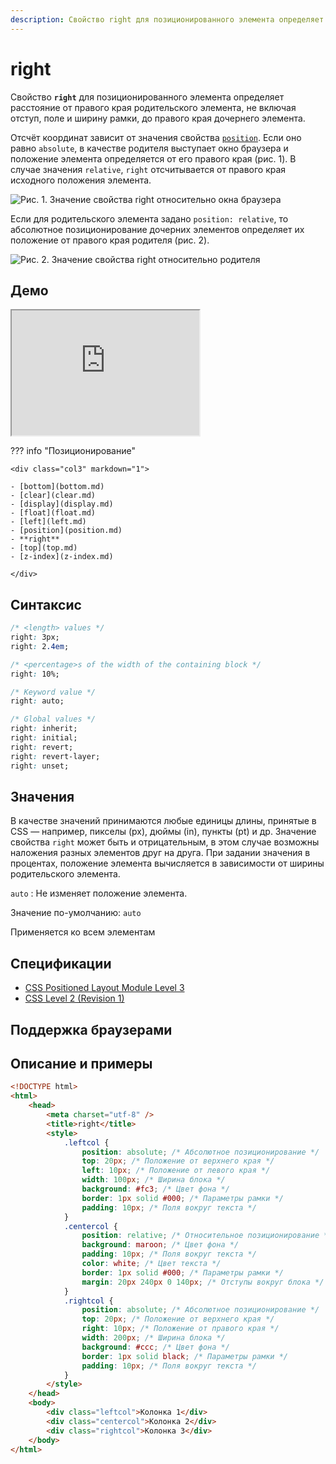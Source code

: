 ```yaml
---
description: Свойство right для позиционированного элемента определяет расстояние от правого края родительского элемента, не включая отступ, поле и ширину рамки, до правого края дочернего элемента
---
```


# right

Свойство **`right`** для позиционированного элемента определяет расстояние от правого края родительского элемента, не включая отступ, поле и ширину рамки, до правого края дочернего элемента.

Отсчёт координат зависит от значения свойства [`position`](position.md). Если оно равно `absolute`, в качестве родителя выступает окно браузера и положение элемента определяется от его правого края (рис. 1). В случае значения `relative`, `right` отсчитывается от правого края исходного положения элемента.

![Рис. 1. Значение свойства right относительно окна браузера](css_right_1.png)

Если для родительского элемента задано `position: relative`, то абсолютное позиционирование дочерних элементов определяет их положение от правого края родителя (рис. 2).

![Рис. 2. Значение свойства right относительно родителя](css_right_2.png)

## Демо

<iframe class="interactive is-default-height" height="200" src="https://interactive-examples.mdn.mozilla.net/pages/css/right.html" title="MDN Web Docs Interactive Example" loading="lazy" data-readystate="complete"></iframe>

??? info "Позиционирование"

    <div class="col3" markdown="1">

    - [bottom](bottom.md)
    - [clear](clear.md)
    - [display](display.md)
    - [float](float.md)
    - [left](left.md)
    - [position](position.md)
    - **right**
    - [top](top.md)
    - [z-index](z-index.md)

    </div>

## Синтаксис

```css
/* <length> values */
right: 3px;
right: 2.4em;

/* <percentage>s of the width of the containing block */
right: 10%;

/* Keyword value */
right: auto;

/* Global values */
right: inherit;
right: initial;
right: revert;
right: revert-layer;
right: unset;
```

## Значения

В качестве значений принимаются любые единицы длины, принятые в CSS — например, пикселы (px), дюймы (in), пункты (pt) и др. Значение свойства `right` может быть и отрицательным, в этом случае возможны наложения разных элементов друг на друга. При задании значения в процентах, положение элемента вычисляется в зависимости от ширины родительского элемента.

`auto`
: Не изменяет положение элемента.

Значение по-умолчанию: `auto`

Применяется ко всем элементам

## Спецификации

-   [CSS Positioned Layout Module Level 3](https://w3c.github.io/csswg-drafts/css-position/#insets)
-   [CSS Level 2 (Revision 1)](http://www.w3.org/TR/CSS2/visuren.html#propdef-right)

## Поддержка браузерами

<p class="ciu_embed" data-feature="mdn-css__properties__right" data-periods="future_1,current,past_1,past_2" data-accessible-colours="false"></p>

## Описание и примеры

```html
<!DOCTYPE html>
<html>
    <head>
        <meta charset="utf-8" />
        <title>right</title>
        <style>
            .leftcol {
                position: absolute; /* Абсолютное позиционирование */
                top: 20px; /* Положение от верхнего края */
                left: 10px; /* Положение от левого края */
                width: 100px; /* Ширина блока */
                background: #fc3; /* Цвет фона */
                border: 1px solid #000; /* Параметры рамки */
                padding: 10px; /* Поля вокруг текста */
            }
            .centercol {
                position: relative; /* Относительное позиционирование */
                background: maroon; /* Цвет фона */
                padding: 10px; /* Поля вокруг текста */
                color: white; /* Цвет текста */
                border: 1px solid #000; /* Параметры рамки */
                margin: 20px 240px 0 140px; /* Отступы вокруг блока */
            }
            .rightcol {
                position: absolute; /* Абсолютное позиционирование */
                top: 20px; /* Положение от верхнего края */
                right: 10px; /* Положение от правого края */
                width: 200px; /* Ширина блока */
                background: #ccc; /* Цвет фона */
                border: 1px solid black; /* Параметры рамки */
                padding: 10px; /* Поля вокруг текста */
            }
        </style>
    </head>
    <body>
        <div class="leftcol">Колонка 1</div>
        <div class="centercol">Колонка 2</div>
        <div class="rightcol">Колонка 3</div>
    </body>
</html>
```
